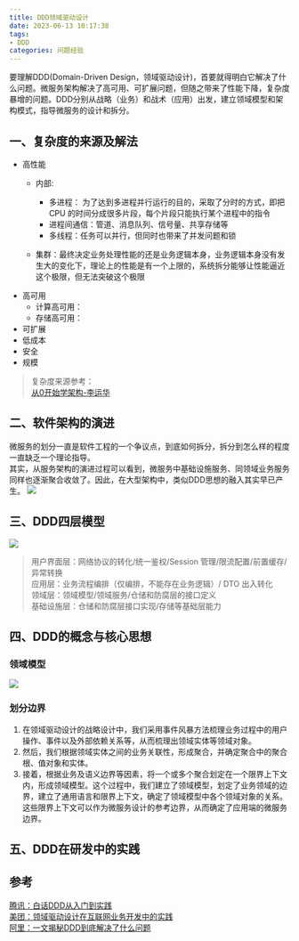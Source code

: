 ```yaml
---
title: DDD领域驱动设计
date: 2023-06-13 10:17:38
tags:
- DDD
categories: 问题经验
---
```

要理解DDD(Domain-Driven Design，领域驱动设计)，首要就得明白它解决了什么问题。微服务架构解决了高可用、可扩展问题，但随之带来了性能下降，复杂度暴增的问题。DDD分别从战略（业务）和战术（应用）出发，建立领域模型和架构模式，指导微服务的设计和拆分。
<!--more-->
## 一、复杂度的来源及解法
- 高性能  
    - 内部: 
        - 多进程： 为了达到多进程并行运行的目的，采取了分时的方式，即把 CPU 的时间分成很多片段，每个片段只能执行某个进程中的指令
        - 进程间通信：管道、消息队列、信号量、共享存储等
        - 多线程：任务可以并行，但同时也带来了并发问题和锁
        
    - 集群：最终决定业务处理性能的还是业务逻辑本身，业务逻辑本身没有发生大的变化下，理论上的性能是有一个上限的，系统拆分能够让性能逼近这个极限，但无法突破这个极限
- 高可用
    - 计算高可用：
    - 存储高可用：
- 可扩展  
- 低成本  
- 安全 
- 规模  


> 复杂度来源参考：  
[从0开始学架构-李运华](https://time.geekbang.org/column/article/6990)

## 二、软件架构的演进
微服务的划分一直是软件工程的一个争议点，到底如何拆分，拆分到怎么样的程度一直缺乏一个理论指导。  
其实，从服务架构的演进过程可以看到，微服务中基础设施服务、同领域业务服务同样也逐渐聚合收敛了。因此，在大型架构中，类似DDD思想的融入其实早已产生。
![](/images/DDD-软件架构演进.png)

## 三、DDD四层模型
![](/images/DDD四层模型.jpg)  

> 用户界面层：网络协议的转化/统一鉴权/Session 管理/限流配置/前置缓存/异常转换  
> 应用层：业务流程编排（仅编排，不能存在业务逻辑）/ DTO 出入转化  
> 领域层：领域模型/领域服务/仓储和防腐层的接口定义  
>  基础设施层：仓储和防腐层接口实现/存储等基础层能力
  


## 四、DDD的概念与核心思想  


### 领域模型
![](https://mmbiz.qpic.cn/mmbiz_png/Z6bicxIx5naJpmMBl8RNx7xT4PTlDr0Byxm894iaHgWXxiclo5bXfUwKFibJPgB59YRIq0ZfOsQvIHvrfM8aX2AyOA/640?wx_fmt=png&wxfrom=5&wx_lazy=1&wx_co=1) 

### 划分边界
1. 在领域驱动设计的战略设计中，我们采用事件风暴方法梳理业务过程中的用户操作、事件以及外部依赖关系等，从而梳理出领域实体等领域对象。
2. 然后，我们根据领域实体之间的业务关联性，形成聚合，并确定聚合中的聚合根、值对象和实体。
3. 接着，根据业务及语义边界等因素，将一个或多个聚合划定在一个限界上下文内，形成领域模型。这个过程中，我们建立了领域模型，划定了业务领域的边界，建立了通用语言和限界上下文，确定了领域模型中各个领域对象的关系。这些限界上下文可以作为微服务设计的参考边界，从而确定了应用端的微服务边界。


## 五、DDD在研发中的实践  


## 参考
[腾讯：白话DDD从入门到实践](http://www.yitb.com/article-41463)  
[美团：领域驱动设计在互联网业务开发中的实践](https://tech.meituan.com/2017/12/22/ddd-in-practice.html)  
[阿里：一文揭秘DDD到底解决了什么问题](一文揭秘DDD到底解决了什么问题)



